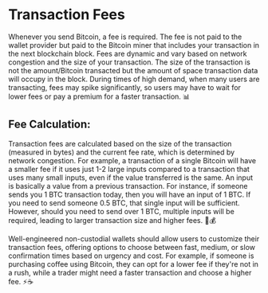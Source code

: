 # Transaction Fees 

Whenever you send Bitcoin, a fee is required. The fee is not paid to the wallet provider but paid to the Bitcoin miner that includes your transaction in the next blockchain block. Fees are dynamic and vary based on network congestion and the size of your transaction. The size of the transaction is not the amount/Bitcoin transacted but the amount of space transaction data will occupy in the block. During times of high demand, when many users are transacting, fees may spike significantly, so users may have to wait for lower fees or pay a premium for a faster transaction. 📊

## Fee Calculation: 

Transaction fees are calculated based on the size of the transaction (measured in bytes) and the current fee rate, which is determined by network congestion. For example, a transaction of a single Bitcoin will have a smaller fee if it uses just 1-2 large inputs compared to a transaction that uses many small inputs, even if the value transferred is the same. An input is basically a value from a previous transaction. For instance, if someone sends you 1 BTC transaction today, then you will have an input of 1 BTC. If you need to send someone 0.5 BTC, that single input will be sufficient. However, should you need to send over 1 BTC, multiple inputs will be required, leading to larger transaction size and higher fees. 📏💰

Well-engineered non-custodial wallets should allow users to customize their transaction fees, offering options to choose between fast, medium, or slow confirmation times based on urgency and cost. For example, if someone is purchasing coffee using Bitcoin, they can opt for a lower fee if they're not in a rush, while a trader might need a faster transaction and choose a higher fee. ⚡☕️
